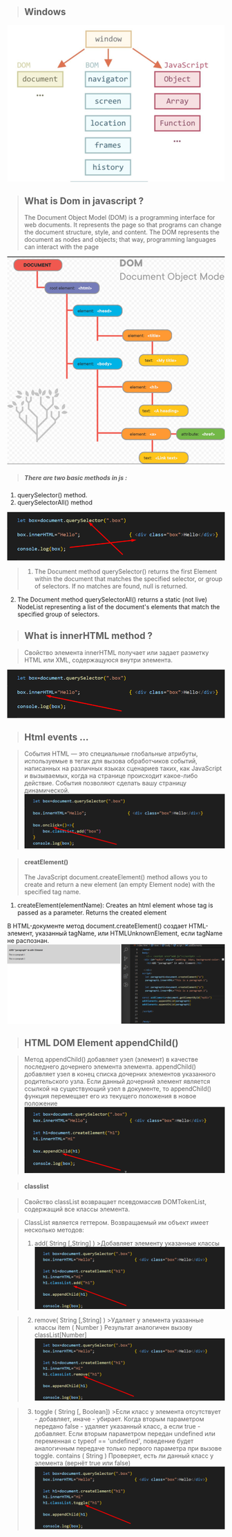  > ## Windows
 ![](https://github.com/Muhammadi02062720/Pres-5-/blob/f801bdc3b60ed00ae9ba5b838e1c185d795c32b5/images/Rectangle%208.png)

> ## What is Dom in javascript ?
 >The Document Object Model (DOM) is a programming interface for web documents. It represents the page so that programs can change the document structure, style, and content. The DOM represents the document as nodes and objects; that way, programming languages can interact with the page

 ![](https://github.com/Muhammadi02062720/Pres-5-/blob/334eed3e1f1e2cf77a03d5f002817106b3d50ccd/images/Screenshot_6.png)

 > ##### There are two basic methods in js :

 1. querySelector() method.
 2. querySelectorAll() method 

 ![](/Screenshot_6.png)

 > 1. The Document method querySelector() returns the first Element within the document that matches the specified selector, or group of selectors. If no matches are found, null is returned.

2. The Document method querySelectorAll() returns a static (not live) NodeList representing a list of the document's elements that match the specified group of selectors.

 > ## What is innerHTML method ?

  >Свойство элемента innerHTML получает или задает разметку HTML или XML, содержащуюся внутри элемента.

  ![](/Screenshot_1.png)

> ## Html events …

 >События HTML — это специальные глобальные атрибуты, используемые в тегах для вызова обработчиков событий, написанных на различных языках сценариев таких, как JavaScript и вызываемых, когда на странице происходит какое-либо действие. События позволяют сделать вашу страницу динамической.
![](/Screenshot_2.png)

> #### creatElement() 
>The JavaScript document.createElement() method allows you to create and return a 
    new element (an empty Element node) with the specified tag name.

  1. createElement(elementName): Creates an html element whose tag is
     passed as a parameter. Returns the created element

  В HTML-документе метод document.createElement() создает HTML-элемент, указанный tagName, или HTMLUnknownElement, если tagName не распознан.
![](https://github.com/Muhammadi02062720/Pres-5-/blob/1c8ecf0656bbdb134de7ef494a7518786a95a2e8/images/Screenshot_10.png)

> ## HTML DOM Element appendChild()

 >Метод appendChild() добавляет узел (элемент) в качестве последнего
дочернего элемента элемента.
appendChild() добавляет узел в конец списка дочерних элементов
указанного родительского узла. Если данный дочерний элемент является ссылкой на
существующий узел в документе, то appendChild() 
функция перемещает его из текущего положения в новое положение
![](/Screenshot_3.png)

>  #### classlist

 >Свойство classList возвращает псевдомассив DOMTokenList, содержащий все классы элемента.

   >ClassList является геттером. Возвращаемый им объект имеет несколько методов:
   >1. add( String [,String] )
     >Добавляет элементу указанные классы
     ![](/Screenshot_4.png)

   >2. remove( String [,String] ) 
     >Удаляет у элемента указанные классы item ( Number ) Результат аналогичен вызову сlassList[Number]
       ![](/Screenshot_5.png)

   >3. toggle ( String [, Boolean]) 
     >Если класс у элемента отсутствует - добавляет, иначе - убирает. Когда вторым параметром передано false - удаляет указанный класс, а если true - добавляет. Если вторым параметром передан undefined или переменная с typeof == 'undefined', поведение будет аналогичным передаче только первого параметра при вызове toggle. contains ( String ) Проверяет, есть ли данный класс у элемента (вернёт true или false)
     ![](/Screenshot_7.png)
   